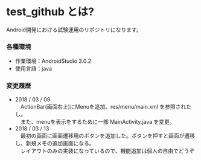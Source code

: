 # test_github とは?

Android開発における試験運用のリポジトリになります。

### 各種環境
- 作業環境：AndroidStudio 3.0.2
- 使用言語：java


### 変更履歴
- 2018 / 03 / 09<br>
<span>　</span>ActionBar(画面右上)にMenuを追加。res/menu/main.xml を参照されたし。<br>
<span>　</span>また、menuを表示をするために一部 MainActivity.java を変更。<br>
- 2018 / 03 / 13<br>
<span>　</span>最初の画面に画面遷移用のボタンを追加した。ボタンを押すと画面が遷移し、新規メモの追加画面になる。<br>
<span>　</span>レイアウトのみの実装になっているので、機能追加は個人の自由でどうぞ<br>
